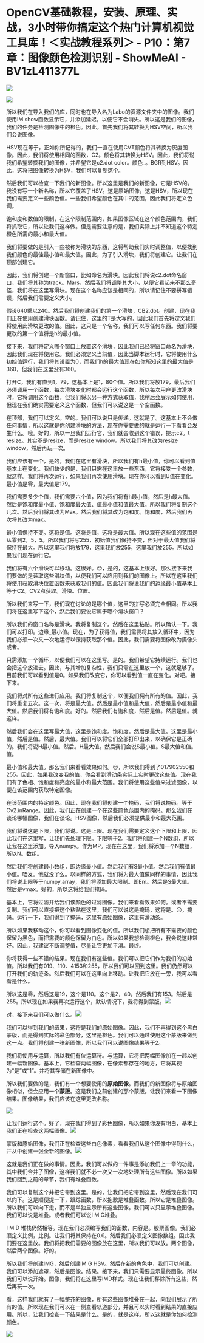 # OpenCV基础教程，安装、原理、实战，3小时带你搞定这个热门计算机视觉工具库！＜实战教程系列＞ - P10：第7章：图像颜色检测识别 - ShowMeAI - BV1zL411377L

![](img/07947795d9caed2cc20e4ef5ab09c052_0.png)

![](img/07947795d9caed2cc20e4ef5ab09c052_1.png)

所以我们在导入我们的库，同时也在导入名为Labo的资源文件夹中的图像。我们使用IM show函数显示它，并添加延迟，以便它不会消失。所以这是我们的图像，我们的任务是检测图像中的橙色。因此，首先我们将其转换为HSV空间，所以我们会说图像。

HSV现在等于，正如你所记得的，我们一直在使用CVT颜色将其转换为灰度图像。因此，我们将使用相同的函数，C2。颜色将其转换为HSV。因此，我们将说我们希望转换我们的图像，并希望它是c2.dot color。颜色_。BGR到HSV。因此，这将把图像转换为HSV，我们可以复制这个。

然后我们可以检查一下我们的新图像。所以这里是我们的新图像，它是HSV的。我没有写一个新名称，所以它覆盖了HSV。这是原始图像，这是HSV，所以现在我们需要定义一些颜色值。一些我们希望颜色在其中的范围，因此我们将定义色调。

饱和度和数值的限制，在这个限制范围内，如果图像区域在这个颜色范围内，我们将抓取它，所以让我们这样做。但是需要注意的是，我们实际上并不知道这个特定橙色所需的最小和最大值。

我们将要做的是引入一些被称为滑块的东西，这将帮助我们实时调整值，以便找到我们颜色的最佳最小值和最大值。因此，为了引入滑块，我们将创建它。让我们在顶部创建它。

因此，我们将创建一个新窗口，比如命名为滑块。因此我们将说c2.dot命名窗口，我们将其称为track。Mars，然后我们将调整其大小，以便它看起来不那么奇怪，我们将在这里写滑块。现在这个名称应该是相同的，所以请记住不要拼写错误，然后我们需要定义大小。

假设640乘以240。然后我们将创建我们的第一个滑块，CB2.dot。创建，现在我们正在使用创建滑块函数。请记住，这里的T是大写的，因此我们首先将定义我们将使用此滑块更改的值。因此，这只是一个名称，我们可以写任何东西。我们将要更改的第一个值将是h的最小值。

接下来，我们将定义哪个窗口上放置这个滑块，因此我们已经将窗口命名为滑块，因此我们现在将使用它。我们必须定义当前值，因此当脚本运行时，它将使用什么初始值运行，我们将其设置为0，而我们h的最大值现在如你所知这里的最大值是360，但我们在这里没有360。

打开C，我们有直到1，79，这基本上是1，80个值。所以我们将放179，最后我们必须调用一个函数，每次滑块变化时都会运行这个函数，所以每次用户更改滑块时，它将调用这个函数，但我们将以另一种方式获取值，我稍后会展示如何使用，但现在我们确实需要定义这个函数，但我们可以说这是一个空函数。

在顶部，我们可以定义。空的。我们可以说只是传递。这就是了。这基本上不会做任何事情，所以这就是你创建滑块的方法，现在你需要做的就是运行一下看看会发生什么。哦。好的，所以一旦我们运行它，我们就会收到这个错误，提示c2。t resize。其实不是resize，而是resize window。所以我们将其改为resize window，然后再玩一次。

我们应该有一个，是的，我们在这里有滑块，所以我们有h最小值，你可以看到值基本上在变化。我们缺少的是，我们只需在这里放一些东西，它将接受一个参数，就这样。我们将再次运行，如果我们再次使用滑块。现在你可以看到U值在变化。最小值是零，最大值是179。

我们需要多少个值，我们需要六个值，因为我们将有h最小值，然后是h最大值。然后是饱和度最小值、饱和度最大值、值最小值和值最大值。所以我们将复制这个几次。然后我们将其改为Max。然后我们将其改为饱和度。饱和度，然后我们再次将其改为max。

最小值保持不变。这将是值。这将是值，这将是最大值。所以现在这些值的范围是从零到2，5，5。所以我们将写255，初始值我们保持不变，但对于最大值我们将保持在最大。所以这里我们将放179，这里我们放255，这里我们放255。所以如果我们现在运行它。

我们将有六个滑块可以移动。这很好。😔，是的，这基本上很好。那么接下来我们要做的是读取这些滑块值，以便我们可以应用到我们的图像上。所以在这里我们将使用获取滑块位置函数来获取我们的值。因此我们将说我们的边缘最小值基本上等于C2。CV2点获取。滑块。位置。

所以我们来写一下，我们现在讨论的是哪个值，这里的拼写必须完全相同。所以我们将在这里写下这个，然后我们要说它属于哪个滑块窗口？

所以我们的窗口名称是滑块。我将复制这个。然后在这里粘贴。所以确认一下。我们可以打印。边缘_最小值。现在，为了获得值，我们需要将其放入循环中，因为我们必须一次又一次地运行以保持获取那个值。因此，我们需要将图像改为摄像头或者。

只需添加一个循环，以便我们可以在这里写。是的。我们希望它持续运行。我们也会把这个放进去。因此，与其增加复杂性，我们只需在这里放一个，这就足够了。目前我们可以看到值是0。如果我们改变它，你可以看到值一直在变化。对吧。接下来。

我们将对所有这些进行应用。我们将复制这个，以便我们拥有所有的值。因此，我们将重复五次。这一次，将是最大值。然后是最小值和最大值，然后是最小值和最大值。然后我们将有饱和度。好的。然后我们有饱和度，然后是值。然后是值。就这样。

然后我们会在这里写最大值，这里是饱和度。饱和度，然后是最大值。这里是最小值，然后是值。然后，最大值。我们可以将它们全部打印出来，以确保它是正确的。我们将说H最小值。然后。H最大值。然后我们会说S最小值。S最大值和值。值。

最小值和最大值。那么我们来看看效果如何。😔，所以我们得到了017902550和255。因此，如果我改变我的值，你会看到滑动条实际上实时更改这些值。现在我们有了色相、饱和度和亮度的最小和最大范围。我们将使用这些值来过滤图像，以便在该范围内获取特定图像。

在该范围内的特定颜色。因此，现在我们将创建一个掩码，我们将说掩码。等于Cv2.inRange。因此，我们正在创建一个在这些颜色范围内的掩码。那么我们在谈论哪幅图像，我们在谈论。HSV图像，然后我们必须提供最小和最大范围。

我们将说这是下限，我们将说。这是上限。现在我们需要定义这个下限和上限，因此我们在这里写，让我们先处理下限。下限等于2。我们将创建一个N数组，所以让我在这里添加。导入numpy。作为MP。现在在这里，我们将添加一个N数组，所以N。数组。

然后我们将创建最小数组，即边缘最小值。然后我们有S最小值。然后我们有值最小值。唔发。他就没了么。以同样的方式，我们将为最大值做同样的事情，因此我们将说上限等于numpy.array，我们将添加最大限制。即Em。然后是S最大值。然后是vmax。好的，所以这将给我们掩码。

基本上，它将过滤并给我们该颜色的过滤图像。我们来看看效果如何。或者不需要复制。我们可以直接把这个粘贴在这里，我们可以说这是掩码，这将是。😔，掩码。运行一下，我们得到了掩码，这里有原始图像，这里有滑动条。

所以如果我移动这个，你可以看到图像变化的值。所以我们想把所有不需要的颜色保留为黑色，而把需要的颜色保留为白色。所以如果我想检测橙色，我会说这非常好。因此，我建议不断调整值，尽量让它更加平滑。最终。

你将获得一些不错的结果。现在我们有这些值。我们可以把它们作为我们的初始值。所以我们有019、110、4153和255，所以我们可以回到这里。我们仍然可以打开我们的轨迹条。然后我们可以在这里向上移动。让我把它放在一旁，我可以看看是什么。

所以这是零，然后这是19，这个是110。这个是2，40。然后我们有153。然后是255。所以现在如果我再次运行这个，默认情况下，我将得到蒙版。![](img/07947795d9caed2cc20e4ef5ab09c052_3.png)

对，接下来我们可以做什么。![](img/07947795d9caed2cc20e4ef5ab09c052_5.png)

我们可以得到我们的结果，这将是我们的原始图像。因此，我们不再得到这个黑白蒙版，而是得到实际的彩色部分，这里是橙色。我们可以通过使用这个蒙版来做到这一点。我们将创建一张新图像，所以我们可以说图像结果等于2。

我们将使用与运算，所以我们有位运算符。与运算，它将把两幅图像加在一起以创建一幅新图像。基本上，它检查两幅图像，在像素都存在的地方，它将其视为“是”或“1”。并将其存储在新图像中。

所以我们要做的是，我们有一个想要使用的**原始图像**。而我们的新图像将与原始图像相似，但会应用一个**蒙版**。这是我们之前创建的那个蒙版。让我们来看一下图像结果。图像结果，我们应该在这里更改名称。

![](img/07947795d9caed2cc20e4ef5ab09c052_7.png)

让我们运行这个。好了，现在我们得到了彩色图像，所以如果你没有明白，基本上我们正在检查这两幅图像。![](img/07947795d9caed2cc20e4ef5ab09c052_9.png)

蒙版和原始图像，我们正在检查这些白色像素，看看我们从这个图像中得到什么，并从中创建一张全新的图像。![](img/07947795d9caed2cc20e4ef5ab09c052_11.png)

这就是我们正在做的事情。因此，我们可以做的一件事是添加我们上一章的功能，其中我们合并了图像，这样我们就不必一次又一次地处理所有这些图像。所以如果我们回到之前的章节，我们有堆叠函数。

我们可以复制这个并把它带到这里。是的，让我们把它带到这里，然后现在我们可以向下。这是顺便提一下，跟踪函数，所以抱歉是堆叠函数。所以它是堆叠图像。所以我们可以向下走，而不是单独显示所有这些图像。我们可以只显示堆叠图像。我们可以说是堆叠。或者我们可以说I M G堆叠。

I M D 堆栈仍然相等。现在我们必须编写我们的函数，内容是。股票图像。我们必须定义比例，比例。让我们将其保持在0.6。然后我们必须定义图像数组。因此我们要在这里放。我们将把我们需要的图像放在这里，所以我们可以放。两个图像，然后两个图像。好的。

所以我们将创建IMG，然后创建IM G HSV。然后在新的角色中，我们可以创建。我们可以添加遮罩，然后是图像。结果。接下来，我们只需要显示最终图像。所以我们可以说开始。图像，我们将在这里写IMD样式。现在让我们移除所有这些，然后再玩一次。

看，这样我们就有了一幅整齐的图像，所有这些图像堆叠在一起，向我们展示了所有的值。所以现在我们可以在一侧查看轨道部分，并且可以实时看到结果的直接应用。所以，让我们检查一下结果是什么。是的，就是这样。所以这就是你如何检测颜色。

![](img/07947795d9caed2cc20e4ef5ab09c052_13.png)
